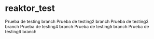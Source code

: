 # reaktor_test
Prueba de testing branch
Prueba de testing2 branch
Prueba de testing3 branch
Prueba de testing4 branch
Prueba de testing5 branch
Prueba de testing6 branch

